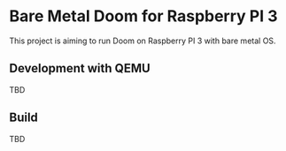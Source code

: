 # Bare Metal Doom for Raspberry PI 3

This project is aiming to run Doom on Raspberry PI 3 with bare metal OS.

## Development with QEMU
TBD

## Build
TBD
